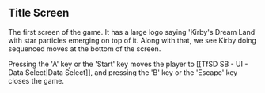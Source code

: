 ## Title Screen
The first screen of the game. It has a large logo saying 'Kirby's Dream Land' with star particles emerging on top of it. Along with that, we see Kirby doing sequenced moves at the bottom of the screen.

Pressing the 'A' key or the 'Start' key moves the player to [[TfSD SB - UI - Data Select|Data Select]], and pressing the 'B' key or the 'Escape' key closes the game.